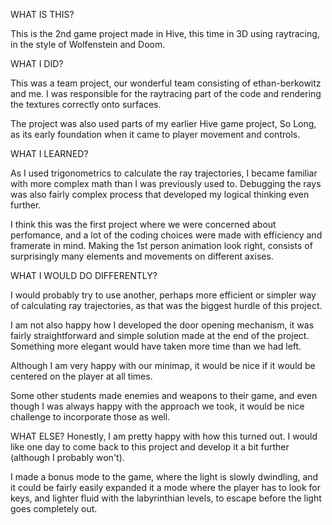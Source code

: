 WHAT IS THIS?

This is the 2nd game project made in Hive, this time in 3D using raytracing, in the style of Wolfenstein and Doom. 

WHAT I DID?

This was a team project, our wonderful team consisting of ethan-berkowitz and me. I was responsible for the raytracing part of the code and rendering the textures correctly onto surfaces. 

The project was also used parts of my earlier Hive game project, So Long, as its early foundation when it came to player movement and controls. 

WHAT I LEARNED?

As I used trigonometrics to calculate the ray trajectories, I became familiar with more complex math than I was previously used to. Debugging the rays was also fairly complex process that developed my logical thinking even further. 

I think this was the first project where we were concerned about perfomance, and a lot of the coding choices were made with efficiency and framerate in mind. Making the 1st person animation look right, consists of surprisingly many elements and movements on different axises. 

WHAT I WOULD DO DIFFERENTLY?

I would probably try to use another, perhaps more efficient or simpler way of calculating ray trajectories, as that was the biggest hurdle of this project. 

I am not also happy how I developed the door opening mechanism, it was fairly straightforward and simple solution made at the end of the project. Something more elegant would have taken more time than we had left.

Although I am very happy with our minimap, it would be nice if it would be centered on the player at all times. 

Some other students made enemies and weapons to their game, and even though I was always happy with the approach we took, it would be nice challenge to incorporate those as well. 

WHAT ELSE?
Honestly, I am pretty happy with how this turned out. I would like one day to come back to this project and develop it a bit further (although I probably won't). 

I made a bonus mode to the game, where the light is slowly dwindling, and it could be fairly easily expanded it a mode where the player has to look for keys, and lighter fluid with the labyrinthian levels, to escape before the light goes completely out. 
